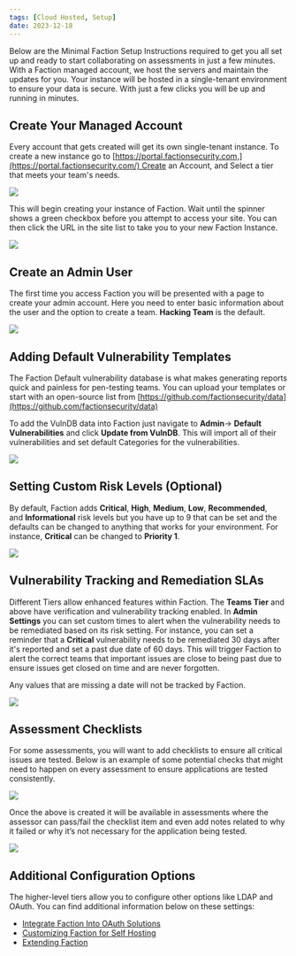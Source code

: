 ```yaml
---
tags: [Cloud Hosted, Setup]
date: 2023-12-18
---
```

Below are the Minimal Faction Setup Instructions required to get you all set up and ready to start collaborating on assessments in just a few minutes. With a Faction managed account, we host the servers and maintain the updates for you. Your instance will be hosted in a single-tenant environment to ensure your data is secure. With just a few clicks you will be up and running in minutes. 

## Create Your Managed Account
Every account that gets created will get its own single-tenant instance. To create a new instance go to [https://portal.factionsecurity.com,](https://portal.factionsecurity.com/) Create an Account, and Select a tier that meets your team's needs.

![](/files/Pasted%20image%2020231218081102.png)

This will begin creating your instance of Faction. Wait until the spinner shows a green checkbox before you attempt to access your site. You can then click the URL in the site list to take you to your new Faction Instance.

![](/files/Pasted%20image%2020231218081226.png)

## Create an Admin User
The first time you access Faction you will be presented with a page to create your admin account. Here you need to enter basic information about the user and the option to create a team. **Hacking Team** is the default.

![](/files/Pasted%20image%2020231218081318.png)

## Adding Default Vulnerability Templates

The Faction Default vulnerability database is what makes generating reports quick and painless for pen-testing teams. You can upload your templates or start with an open-source list from [https://github.com/factionsecurity/data](https://github.com/factionsecurity/data)

To add the VulnDB data into Faction just navigate to **Admin**-> **Default Vulnerabilities** and click **Update from VulnDB**. This will import all of their vulnerabilities and set default Categories for the vulnerabilities.

![](files/Pasted%20image%2020231218081440.png)

## Setting Custom Risk Levels (Optional)

By default, Faction adds **Critical**, **High**, **Medium**, **Low**, **Recommended**, and **Informational** risk levels but you have up to 9 that can be set and the defaults can be changed to anything that works for your environment. For instance, **Critical** can be changed to **Priority 1**.

![](files/Pasted%20image%2020231218081517.png)

## Vulnerability Tracking and Remediation SLAs
Different Tiers allow enhanced features within Faction. The **Teams Tier** and above have verification and vulnerability tracking enabled. In **Admin Settings** you can set custom times to alert when the vulnerability needs to be remediated based on its risk setting. For instance, you can set a reminder that a **Critical** vulnerability needs to be remediated 30 days after it's reported and set a past due date of 60 days. This will trigger Faction to alert the correct teams that important issues are close to being past due to ensure issues get closed on time and are never forgotten.

Any values that are missing a date will not be tracked by Faction.

![](files/Pasted%20image%2020231218081607.png)

##  Assessment Checklists

For some assessments, you will want to add checklists to ensure all critical issues are tested. Below is an example of some potential checks that might need to happen on every assessment to ensure applications are tested consistently.

![](files/Pasted%20image%2020231218081706.png)

Once the above is created it will be available in assessments where the assessor can pass/fail the checklist item and even add notes related to why it failed or why it’s not necessary for the application being tested.

![](files/Pasted%20image%2020231218081745.png)

## Additional Configuration Options

The higher-level tiers allow you to configure other options like LDAP and OAuth. You can find additional information below on these settings:

- [Integrate Faction Into OAuth Solutions](/Integrate%20Faction%20into%20OAuth%20Solutions/)
- [Customizing Faction for Self Hosting](/Self-Hosted%20FACTION%20Setup/)
- [Extending Faction](/APIS/App%20Store%20Extension%20API/)
